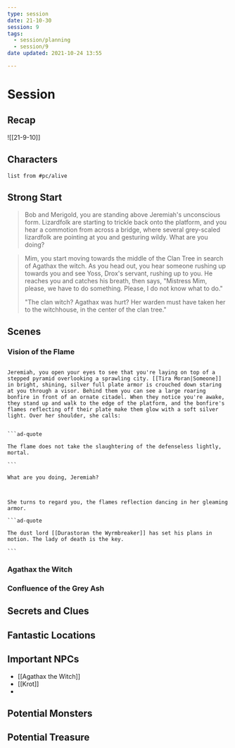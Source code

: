 ```yaml
---
type: session
date: 21-10-30
session: 9
tags:
  - session/planning
  - session/9
date updated: 2021-10-24 13:55

---
```


# Session

## Recap

![[21-9-10]]

## Characters

```dataview
list from #pc/alive 
```

## Strong Start

> Bob and Merigold, you are standing above Jeremiah's unconscious form. Lizardfolk are starting to trickle back onto the platform, and you hear a commotion from across a bridge, where several grey-scaled lizardfolk are pointing at you and gesturing wildy. What are you doing?

> Mim, you start moving towards the middle of the Clan Tree in search of Agathax the witch. As you head out, you hear someone rushing up towards you and see Yoss, Drox's servant, rushing up to you. He reaches you and catches his breath, then says, "Mistress Mim, please, we have to do something. Please, I do not know what to do."
>
> "The clan witch? Agathax was hurt? Her warden must have taken her to the witchhouse, in the center of the clan tree."

## Scenes

### Vision of the Flame

````ad-flame

Jeremiah, you open your eyes to see that you're laying on top of a stepped pyramid overlooking a sprawling city. [[Tira Moran|Someone]] in bright, shining, silver full plate armor is crouched down staring at you through a visor. Behind them you can see a large roaring bonfire in front of an ornate citadel. When they notice you're awake, they stand up and walk to the edge of the platform, and the bonfire's flames reflecting off their plate make them glow with a soft silver light. Over her shoulder, she calls:


```ad-quote

The flame does not take the slaughtering of the defenseless lightly, mortal.

```

What are you doing, Jeremiah?


````

````ad-flame

She turns to regard you, the flames reflection dancing in her gleaming armor.

```ad-quote

The dust lord [[Durastoran the Wyrmbreaker]] has set his plans in motion. The lady of death is the key.

```

````

### Agathax the Witch

### Confluence of the Grey Ash

## Secrets and Clues

## Fantastic Locations

## Important NPCs

- [[Agathax the Witch]]
- [[Krot]]
-

## Potential Monsters

## Potential Treasure
